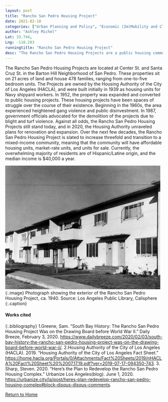 ```yaml
---
layout: post
title: "Rancho San Pedro Housing Project"
date: 2021-02-10
categories: ["Urban Planning and Policy", "Economic (Im)Mobility and Class"
author: "Ashley Michel"
Lat: 33.744, 
Lng: -118.283
runningtitle: "Rancho San Pedro Housing Project"
desc: "The Rancho San Pedro Housing Projects are a public housing community. This space is a site where a large portion of San Pedro’s Latine working-class resides."
---
```

The Rancho San Pedro Housing Projects are located at Center St. and Santa Cruz St. in the Barton Hill Neighborhood of San Pedro. These properties sit on 21 acres of land and house 478 families, ranging from one-to-five bedroom units. The Projects are owned by the Housing Authority of the City of Los Angeles (HACLA), and were built initially in 1939 as housing units for Navy shipyard workers. In 1952, the property was expanded and converted to public housing projects. These housing projects have been spaces of struggle over the course of their existence. Beginning in the 1960s, the area experienced heightened gang violence and public disinvestment. In 1987, government officials advocated for the demolition of the projects due to blight and turf violence. Against all odds, the Rancho San Pedro Housing Projects still stand today, and in 2020, the Housing Authority unraveled plans for renovation and expansion. Over the next few decades, the Rancho San Pedro Housing Project is slated to increase threefold and transition to a mixed-income community, meaning that the community will have affordable housing units, market-rate units, and units for sale. Currently, the overwhelming majority of residents are of Hispanic/Latine origin, and the median income is $40,000 a year.

![Rancho San Pedro Housing Project](images/RanchoSanPedroHousingProject_AM_Pin1_Image1.jpg)
   {:.image} 
Photograph showing the exterior of the Rancho San Pedro Housing Project, ca. 1940. Source: Los Angeles Public Library, Calisphere
   {:.caption} 

#### Works cited
{:.bibliography} 
1.Greene, Sam. “South Bay History: The Rancho San Pedro Housing Project Was on the Drawing Board before World War II.” Daily Breeze, February 3, 2020. https://www.dailybreeze.com/2020/02/03/south-bay-history-the-rancho-san-pedro-housing-project-was-on-the-drawing-board-before-world-war-ii/.
2.Housing Authority of the City of Los Angeles (HACLA). 2019. “Housing Authority of the City of Los Angeles Fact Sheet.” https://home.hacla.org/Portals/0/Attachments/Fact%20Sheets/2019/nHACLA%20Fact%20Sheet%20%2007.17.19.pdf?ver=2019-07-17-094350-743.
3. Sharp, Steven. 2020. “Here’s the Plan to Redevelop the Rancho San Pedro Housing Complex.” Urbanize Los Angeles(blog). June 1, 2020. https://urbanize.city/la/post/heres-plan-redevelop-rancho-san-pedro-housing-complex#block-disqus-disqus-comments.

[Return to Home](https://uclachicanxstudies.github.io/BarrioSuburbanisms/)
